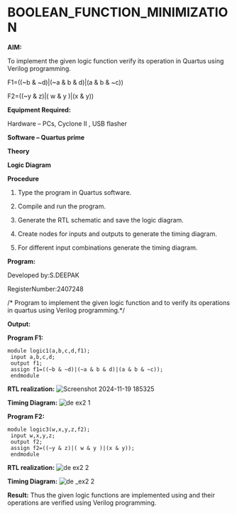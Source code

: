 

# BOOLEAN_FUNCTION_MINIMIZATION

**AIM:**

To implement the given logic function verify its operation in Quartus using Verilog programming.

F1=((~b & ~d)|(~a & b & d)|(a & b & ~c))


F2=((~y & z)|( w & y )|(x & y))

**Equipment Required:**

Hardware – PCs, Cyclone II , USB flasher

**Software – Quartus prime**

**Theory**

**Logic Diagram**

**Procedure**

1.	Type the program in Quartus software.

2.	Compile and run the program.

3.	Generate the RTL schematic and save the logic diagram.

4.	Create nodes for inputs and outputs to generate the timing diagram.

5.	For different input combinations generate the timing diagram.


**Program:**

Developed by:S.DEEPAK

RegisterNumber:2407248

/* Program to implement the given logic function and to verify its operations in quartus using Verilog programming.*/


**Output:**

**Program F1:**


```
module logic1(a,b,c,d,f1);
 input a,b,c,d;
 output f1;
 assign f1=((~b & ~d)|(~a & b & d)|(a & b & ~c));
 endmodule
```
**RTL realization:**
![Screenshot 2024-11-19 185325](https://github.com/user-attachments/assets/3b0b321d-1126-41ab-9fc0-e0a542d17e79)

**Timing Diagram:**
![de ex2 1](https://github.com/user-attachments/assets/d569a2e6-ba87-4009-b4f9-9d1753baff6a)

**Program F2:**


```
module logic3(w,x,y,z,f2);
 input w,x,y,z;
 output f2;
 assign f2=((~y & z)|( w & y )|(x & y));
 endmodule
```
**RTL realization:**
![de ex2 2](https://github.com/user-attachments/assets/8cf86964-ede7-4e96-8638-e5d6b4024671)

**Timing Diagram:**
![de _ex2 2 ](https://github.com/user-attachments/assets/2a0d65ec-5b77-4831-8bc3-2a750d728579)

**Result:**
Thus the given logic functions are implemented using and their operations are verified using Verilog programming.

